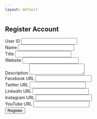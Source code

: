 ```yaml
---
layout: default
---
```

 <div class="container">
  <h2 class="my-5">Register Account</h2>
  <div class="card p-3 bg-light">
  <div class="card-body">
  <form id="userDataForm" class="mt-3" method="post" target="wmreg" action="https://script.google.com/macros/s/AKfycbzhAy4v-Su8isXSRnhAfVI4cXgirC58T3ZwCzEC7UE/dev">
      <div class="form-group">
        <label class="form-label" for="userId">User ID</label>
        <input type="text" class="form-control" id="userId" name="u" required>
      </div>
      <div class="form-group">
        <label class="form-label" for="name">Name</label>
        <input type="text" class="form-control" id="name" name="n" required>
      </div>
      <div class="form-group">
        <label class="form-label" for="title">Title</label>
        <input type="text" class="form-control" id="title" name="t" required>
      </div>
      <div class="form-group">
        <label class="form-label" for="website">Website</label>
        <input type="url" class="form-control" id="website" name="w">
      </div>
      <div class="form-group">
        <label class="form-label" for="description">Description</label>
        <textarea class="form-control" id="description" name="d"></textarea>
      </div>
      <div class="form-group">
        <label class="form-label" for="facebook">Facebook URL</label>
        <input type="url" class="form-control" id="facebook" name="f">
      </div>
      <div class="form-group">
        <label class="form-label" for="twitter">Twitter URL</label>
        <input type="url" class="form-control" id="twitter" name="x">
      </div>
      <div class="form-group">
        <label class="form-label" for="linkedin">LinkedIn URL</label>
        <input type="url" class="form-control" id="linkedin" name="l">
      </div>
      <div class="form-group">
        <label class="form-label" for="instagram">Instagram URL</label>
        <input type="url" class="form-control" id="instagram" name="i">
      </div>
      <div class="form-group">
        <label class="form-label" for="youtube">YouTube URL</label>
        <input type="url" class="form-control" id="youtube" name="y">
      </div>
      <button type="submit" class="btn btn-primary mt-3">Register</button>
  </form>
  </div></div>
  </div>


<script>

$(document).ready(function() {
  $('#userDataForm').on('submit', function(event) {
    window.focus();
    setTimeout(function() {
var focusInterval = setInterval(function() {
      window.focus();
    }, 1000);
    setTimeout(function() {
      clearInterval(focusInterval);
        var closedTab = window.open('about:blank', "wmreg"); 
      if (closedTab) {
        closedTab.blur();
        window.focus();
        closedTab.close(); 
      }
    }, 6000);
    
    return false; 
       }, 1000);
  });
});

</script>